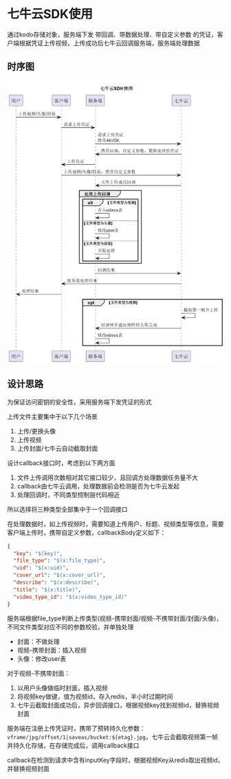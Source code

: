# 七牛云SDK使用

通过kodo存储对象，服务端下发 带回调、带数据处理、带自定义参数 的凭证，客户端根据凭证上传视频，上传成功后七牛云回调服务端，服务端处理数据

## 时序图

![七牛云SDK使用.png](./puml/七牛云SDK使用.png)

## 设计思路

为保证访问密钥的安全性，采用服务端下发凭证的形式

上传文件主要集中于以下几个场景
1. 上传/更换头像
2. 上传视频
3. 上传封面/七牛云自动截取封面

设计callback接口时，考虑到以下两方面

1. 文件上传调用次数相对其它接口较少，且回调方处理数据任务量不大
2. callback由七牛云调用，处理数据前会检测是否为七牛云发起
3. 处理回调时，不同类型控制层代码相近

所以选择将三种类型全部集中于一个回调接口

在处理数据时，如上传视频时，需要知道上传用户、标题、视频类型等信息，需要客户端上传时，携带自定义参数，callbackBody定义如下：

```json
{
  "key": "$(key)",
  "file_type": "$(x:file_type)",
  "uid": "$(x:uid)",
  "cover_url": "$(x:cover_url)",
  "describe": "$(x:describe)",
  "title": "$(x:title)",
  "video_type_id": "$(x:video_type_id)"
}
```

服务端根据file_type判断上传类型(视频-携带封面/视频-不携带封面/封面/头像)，不同文件类型对应不同的参数校验，并单独处理

+ 封面：不做处理
+ 视频-携带封面：插入视频
+ 头像：修改user表 

对于视频-不携带封面：
1. 以用户头像做临时封面，插入视频
2. 将视频key做键，值为视频id，存入redis，半小时过期时间
3. 七牛云截取封面成功后，异步回调接口，根据视频key找到视频id，替换视频封面

服务端在注册上传凭证时，携带了预转持久化参数：`vframe/jpg/offset/1|saveas/bucket:${etag}.jpg`，七牛云会截取视频第一帧并持久化存储，在存储完成后，调用callback接口

callback在检测到请求中含有inputKey字段时，根据视频Key从redis取出视频id，并替换视频封面
